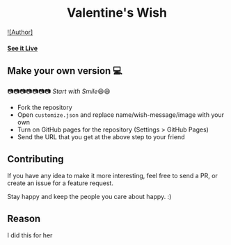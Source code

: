 <h1 align="center">
    Valentine's Wish
</h1>

[![Author]](https://github.com/Uv-Katalist)


#### [See it Live](http://katatech.me/valentines/)

## Make your own version :computer:

:camera::camera::camera::camera::camera::camera::camera:
*Start with Smile*:smile::smile:

* Fork the repository
* Open `customize.json` and replace name/wish-message/image with your own
* Turn on GitHub pages for the repository (Settings > GitHub Pages)
* Send the URL that you get at the above step to your friend


## Contributing

If you have any idea to make it more interesting, feel free to send a PR, or create an issue for a feature request.

Stay happy and keep the people you care about happy. :)

## Reason

I did this for her

